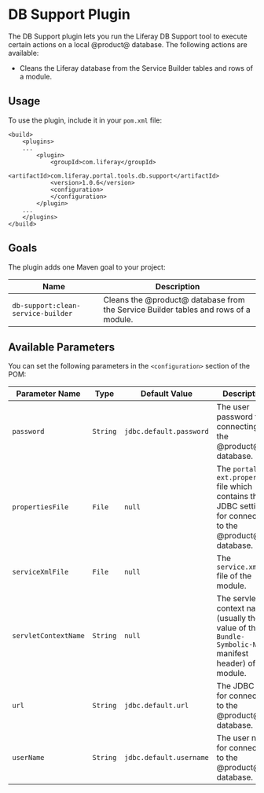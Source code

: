 # DB Support Plugin [](id=db-support-plugin)

The DB Support plugin lets you run the Liferay DB Support tool to execute
certain actions on a local @product@ database. The following actions are
available:

- Cleans the Liferay database from the Service Builder tables and rows of a
  module.

## Usage [](id=usage)

To use the plugin, include it in your `pom.xml` file:

    <build>
        <plugins>
        ...
            <plugin>
                <groupId>com.liferay</groupId>
                <artifactId>com.liferay.portal.tools.db.support</artifactId>
                <version>1.0.6</version>
                <configuration>
                </configuration>
            </plugin>
        ...
        </plugins>
    </build>

## Goals [](id=goals)

The plugin adds one Maven goal to your project:

Name | Description
---- | -----------
`db-support:clean-service-builder` |  Cleans the @product@ database from the Service Builder tables and rows of a module.

## Available Parameters [](id=available-parameters)

You can set the following parameters in the `<configuration>` section of the
POM:

Parameter Name | Type | Default Value | Description
------------- | ---- | ------------- | -----------
`password` | `String` | `jdbc.default.password` | The user password for connecting to the @product@ database.
`propertiesFile` | `File` | `null` | The `portal-ext.properties` file which contains the JDBC settings for connecting to the @product@ database.
`serviceXmlFile` | `File` | `null` | The `service.xml` file of the module.
`servletContextName` | `String` | `null` | The servlet context name (usually the value of the `Bundle-Symbolic-Name` manifest header) of the module.
`url` | `String` | `jdbc.default.url` | The JDBC URL for connecting to the @product@ database.
`userName` | `String` | `jdbc.default.username` | The user name for connecting to the @product@ database.
